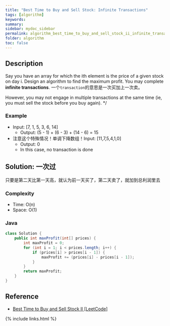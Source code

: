 ```yaml
---
title: "Best Time to Buy and Sell Stock: Infinite Transactions"
tags: [algorithm]
keywords:
summary:
sidebar: mydoc_sidebar
permalink: algorithm_best_time_to_buy_and_sell_stock_ii_infinite_transactions.html
folder: algorithm
toc: false
---
```


## Description
Say you have an array for which the ith element is the price of a given stock on day i.
Design an algorithm to find the maximum profit. You may complete **infinite transactions**.
一个`transaction`的意思是一次买加上一次卖。

However, you may not engage in multiple transactions at the same time (ie, you must sell the stock before you buy again). */

### Example
* Input: [7, 1, 5, 3, 6, 14]
  * Output: (5 - 1) + (6 - 3) + (14 - 6) = 15
* 注意这个特殊情况！单调下降数组！Input: [11,7,5,4,1,0]
  * Output: 0
  * In this case, no transaction is done

## Solution: 一次过
只要是第二天比第一天高，就认为前一天买了，第二天卖了，就加到总利润里去

### Complexity
* Time: O(n)
* Space: O(1)

### Java
```java
class Solution {
    public int maxProfit(int[] prices) {
        int maxProfit = 0;
        for (int i = 1; i < prices.length; i++) {
            if (prices[i] > prices[i - 1]) {
                maxProfit += (prices[i] - prices[i - 1]);
            }
        }
        return maxProfit;
    }
}
```

## Reference
* [Best Time to Buy and Sell Stock II [LeetCode]](https://leetcode.com/problems/best-time-to-buy-and-sell-stock-ii/description/)

{% include links.html %}
